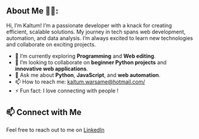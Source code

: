## About Me 👩‍💻:
Hi, I’m Kaltum! I’m a passionate developer with a knack for creating efficient, scalable solutions. My journey in tech spans web development, automation, and data analysis. I’m always excited to learn new technologies and collaborate on exciting projects.
- :seedling: I’m currently exploring **Programming** and **Web editing**.
- :handshake: I’m looking to collaborate on **beginner Python projects** and **innovative web applications**.
- :speech_balloon: Ask me about **Python**, **JavaScript**, and **web automation**.
- :mailbox: How to reach me: [kaltum.warsame@hotmail.com/](kaltum.warsame@hotmail.com/)
- :zap: Fun fact: I love connecting with people !
## :mailbox: Connect with Me
Feel free to reach out to me on [LinkedIn](https://www.linkedin.com/in/kaltumwarsame/) 






